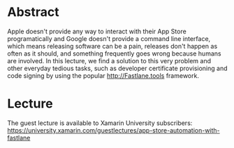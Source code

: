 # Abstract

Apple doesn't provide any way to interact with their App Store programatically and Google doesn't provide a command line interface, which means releasing software can be a pain, releases don't happen as often as it should, and something frequently goes wrong because humans are involved. In this lecture, we find a solution to this very problem and other everyday tedious tasks, such as developer certificate provisioning and code signing by using the popular http://Fastlane.tools framework.

# Lecture
The guest lecture is available to Xamarin University subscribers: https://university.xamarin.com/guestlectures/app-store-automation-with-fastlane
